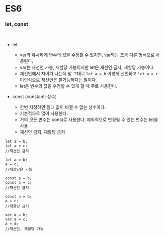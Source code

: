 # ES6

### let, const

<br />

- let

  - var와 유사하게 변수의 값을 수정할 수 있지만, var와는 조금 다른 형식으로 사용된다.
  - var는 재선언 가능, 재할당 가능이지만 let은 재선언 금지, 재할당 가능이다.
  - 재선언에서 차이가 나는데 말 그대로 `let a = b` 이렇게 선언하고 `let a = c` 이런식으로 재선언은 불가능하다는 말이다.
  - let은 변수의 값을 수정할 수 있게 할 때 주로 사용한다.

- const (constant: 상수)

  - 한번 지정하면 절대 값이 바뀔 수 없는 상수이다.
  - 기본적으로 많이 사용한다.
  - 거의 모든 변수는 const로 사용한다. 예외적으로 변경될 수 있는 변수는 let을 사용
  - 재선언 금지, 재할당 금지

```
let a = b;
let a = c;
//재선언 금지

let a = b;
a = c;
//재할당은 가능

const a = b;
const a = c;
//재선언 금지

const a = b;
a = c;
//재할당 금지

var a = b;
var a = c;
a = d;
//재선언, 재할당 가능
```
